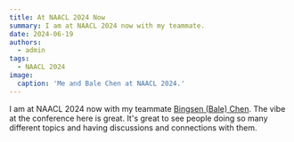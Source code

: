 ```yaml
---
title: At NAACL 2024 Now
summary: I am at NAACL 2024 now with my teammate.
date: 2024-06-19
authors:
  - admin
tags:
  - NAACL 2024
image:
  caption: 'Me and Bale Chen at NAACL 2024.'
---
```


I am at NAACL 2024 now with my teammate [Bingsen (Bale) Chen](https://balechen.github.io/). The vibe at the conference here is great. 
It's great to see people doing so many different topics and having discussions and connections with them.